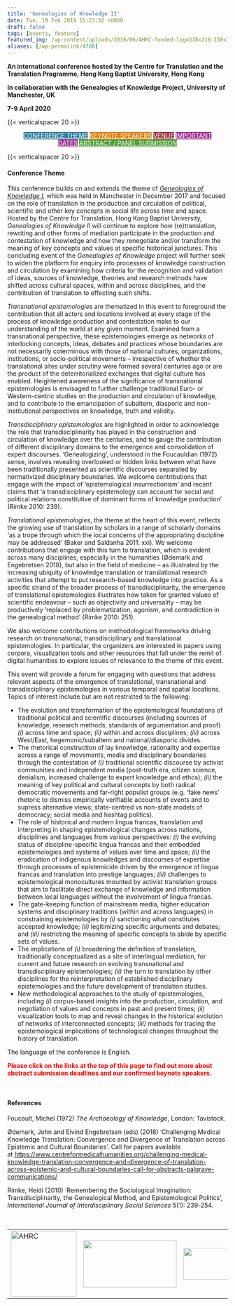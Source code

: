 ```yaml
---
title: 'Genealogies of Knowledge II'
date: Tue, 19 Feb 2019 15:23:32 +0000
draft: false
tags: [events, feature]
featured_img: /wp-content/uploads/2016/06/AHRC-funded-logo218x218-150x150.jpg
aliases: [/wp-permalink/4780]
---
```


<div class="entry-post"><p style="text-align: left;"><strong>An international conference hosted by the </strong><strong>Centre for Translation and the Translation Programme, </strong><strong>Hong Kong Baptist University, Hong Kong</strong></p>
<p style="text-align: left;"><strong>In collaboration with the&nbsp;</strong><strong>Genealogies of Knowledge Project, University of Manchester, UK</strong></p>
<p style="text-align: left;"><strong>7-9 April 2020</strong></p>
{{< verticalspacer 20 >}}
<p style="text-align: center;"><a class="fasc-button fasc-size-small fasc-type-flat fasc-rounded-medium fasc-ico-before dashicons-admin-site fasc-style-bold" style="background-color: #33809e; color: #ffffff;" href="http://genealogiesofknowledge.net/events/gokconf2020/">CONFERENCE THEME</a>&nbsp;<a class="fasc-button fasc-size-small fasc-type-flat fasc-rounded-medium fasc-ico-before dashicons-admin-users fasc-style-bold" style="background-color: #e08012; color: #ffffff;" href="http://genealogiesofknowledge.net/events/gokconf2020/keynote-speakers/">KEYNOTE SPEAKERS</a>
<a class="fasc-button fasc-size-small fasc-type-flat fasc-rounded-medium fasc-ico-before dashicons-admin-home fasc-style-bold" style="background-color: #9e3343; color: #ffffff;" href="http://genealogiesofknowledge.net/events/gokconf2020/venue/">VENUE</a> <a class="fasc-button fasc-size-small fasc-type-flat fasc-rounded-medium fasc-ico-before dashicons-star-empty fasc-style-bold" style="background-color: #9e3390; color: #ffffff;" href="http://genealogiesofknowledge.net/events/gokconf2020#dates">IMPORTANT DATES</a>&nbsp;<a class="fasc-button fasc-size-small fasc-type-flat fasc-rounded-medium fasc-ico-before dashicons-email-alt fasc-style-bold" style="background-color: #4f9e33; color: #ffffff;" href="http://genealogiesofknowledge.net/events/gokconf2020#abstract_submission">ABSTRACT / PANEL SUBMISSION</a></p>
{{< verticalspacer 20 >}}
<h4 id="gok2020_theme">Conference Theme</h4>
This conference builds on and extends the theme of <em><a href="http://genealogiesofknowledge.net/events/gok2017conference/">Genealogies of Knowledge I</a>, </em>which was held in Manchester in December 2017 and focused on the role of translation in the production and circulation of political, scientific and other key concepts in social life across time and space. Hosted by the Centre for Translation,&nbsp;Hong Kong Baptist University, <em>Genealogies of Knowledge II</em> will continue to explore how (re)translation, rewriting and other forms of mediation participate in the production and contestation of knowledge and how they renegotiate and/or transform the meaning of key concepts and values at specific historical junctures. This concluding event of the <em>Genealogies of Knowledge </em>project will further seek to widen the platform for enquiry into processes of knowledge construction and circulation by examining how criteria for the recognition and validation of ideas, sources of knowledge, theories and research methods have shifted across cultural spaces, within and across disciplines, and the contribution of translation to effecting such shifts.

<em>Transnational epistemologies</em> are thematized in this event to foreground the contribution that all actors and locations involved at every stage of the process of knowledge production and contestation make to our understanding of the world at any given moment. Examined from a transnational perspective, these epistemologies emerge as networks of interlocking concepts, ideas, debates and practices whose boundaries are not necessarily coterminous with those of national cultures, organizations, institutions, or socio-political movements – irrespective of whether the translational sites under scrutiny were formed several centuries ago or are the product of the deterritorialized exchanges that digital culture has enabled. Heightened awareness of the significance of transnational epistemologies is envisaged to further challenge traditional Euro- or Western-centric studies on the production and circulation of knowledge, and to contribute to the emancipation of subaltern, diasporic and non-institutional perspectives on knowledge, truth and validity.

<em>Transdisciplinary epistemologies</em> are highlighted in order to acknowledge the role that transdisciplinarity has played in the construction and circulation of knowledge over the centuries, and to gauge the contribution of different disciplinary domains to the emergence and consolidation of expert discourses. ‘Genealogizing’, understood in the Foucauldian (1972) sense, involves revealing overlooked or hidden links between what have been traditionally presented as scientific discourses separated by normativized disciplinary boundaries. We welcome contributions that engage with the impact of ‘epistemological insurrectionism’ and recent claims that ‘a transdisciplinary epistemology can account for social and political relations constitutive of dominant forms of knowledge production’ (Rimke 2010: 239).

<em>Translational epistemologies</em>, the theme at the heart of this event, reflects the growing use of translation by scholars in a range of scholarly domains ‘as a trope through which the local concerns of the appropriating discipline may be addressed’ (Baker and Saldanha 2011: xxi). We welcome contributions that engage with this turn to translation, which is evident across many disciplines, especially in the humanities (Ødemark and Engebretsen 2018), but also in the field of medicine – as illustrated by the increasing ubiquity of knowledge translation or translational research activities that attempt to put research-based knowledge into practice. As a specific strand of the broader process of transdisciplinarity, the emergence of translational epistemologies illustrates how taken for granted values of scientific endeavour – such as objectivity and universality – may be productively ’replaced by problematization, agonism, and contradiction in the genealogical method’ (Rimke 2010: 251).

We also welcome contributions on methodological frameworks driving research on transnational, transdisciplinary and translational epistemologies. In particular, the organizers are interested in papers using corpora, visualization tools and other resources that fall under the remit of digital humanities to explore issues of relevance to the theme of this event.

This event will provide a forum for engaging with questions that address relevant aspects of the emergence of translational, transnational and transdisciplinary epistemologies in various temporal and spatial locations. Topics of interest include but are not restricted to the following:
<ul>
 	<li>The evolution and transformation of the epistemological foundations of traditional political and scientific discourses (including sources of knowledge, research methods, standards of argumentation and proof) <em>(i)</em> across time and space; <em>(ii)</em> within and across disciplines; <em>(iii)</em> across West/East, hegemonic/subaltern and national/diasporic divides.</li>
 	<li>The rhetorical construction of lay knowledge, rationality and expertise across a range of movements, media and disciplinary boundaries through the contestation of <em>(i)</em> traditional scientific discourse by activist communities and independent media (post-truth era, citizen science, denialism, increased challenge to expert knowledge and ethos); <em>(ii)</em> the meaning of key political and cultural concepts by both radical democratic movements and far-right populist groups (e.g. ‘fake news’ rhetoric to dismiss empirically verifiable accounts of events and to supress alternative views; state-centred vs non-state models of democracy; social media and hashtag politics).</li>
 	<li>The role of historical and modern lingua francas, translation and interpreting in shaping epistemological changes across nations, disciplines and languages from various perspectives: <em>(i)</em> the evolving status of discipline-specific lingua francas and their embedded epistemologies and systems of values over time and space; <em>(ii)</em> the eradication of indigenous knowledges and discourses of expertise through processes of epistemicide driven by the emergence of lingua francas and translation into prestige languages; <em>(iii)</em> challenges to epistemological monocultures mounted by activist translation groups that aim to facilitate direct exchange of knowledge and information between local languages without the involvement of lingua francas.</li>
 	<li>The gate-keeping function of mainstream media, higher education systems and disciplinary traditions (within and across languages) in constraining epistemologies by <em>(i)</em> sanctioning what constitutes accepted knowledge; <em>(ii)</em> legitimizing specific arguments and debates; and <em>(iii)</em> restricting the meaning of specific concepts to abide by specific sets of values.</li>
 	<li>The implications of <em>(i)</em> broadening the definition of translation, traditionally conceptualized as a site of interlingual mediation, for current and future research on evolving transnational and transdisciplinary epistemologies; <em>(ii)</em> the turn to translation by other disciplines for the reinterpretation of established disciplinary epistemologies and the future development of translation studies.</li>
 	<li>New methodological approaches to the study of epistemologies, including <em>(i)</em> corpus-based insights into the production, circulation, and negotiation of values and concepts in past and present times; <em>(ii)</em> visualization tools to map and reveal changes in the historical evolution of networks of interconnected concepts; <em>(iii)</em> methods for tracing the epistemological implications of technological changes throughout the history of translation.</li>
</ul>
The language of the conference is English.

<span style="color: #ff0000;"><strong>Please click on the links at the top of this page to find out more about abstract submission deadlines and our confirmed keynote speakers.</strong></span>

&nbsp;
<h4><strong>References</strong></h4>
Foucault, Michel (1972) <em>The Archaeology of Knowledge</em>, London: Tavistock.

Ødemark, John and Eivind Engebretsen (eds) (2018) ‘Challenging Medical Knowledge Translation: Convergence and Divergence of Translation across Epistemic and Cultural Boundaries’. Call for papers available at&nbsp;<a href="https://www.centreformedicalhumanities.org/challenging-medical-knowledge-translation-convergence-and-divergence-of-translation-across-epistemic-and-cultural-boundaries-call-for-abstracts-palgrave-communications/">https://www.centreformedicalhumanities.org/challenging-medical-knowledge-translation-convergence-and-divergence-of-translation-across-epistemic-and-cultural-boundaries-call-for-abstracts-palgrave-communications/</a>

Rimke, Heidi (2010) ‘Remembering the Sociological Imagination: Transdisciplinarity, the Genealogical Method, and Epistemological Politics’, <em>International Journal of Interdisciplinary Social Sciences</em> 5(1): 239-254.

&nbsp;
<table style="width: 100%;">
<tbody>
<tr>
<td><img class="alignleft wp-image-475 size-thumbnail" src="/wp-content/uploads/2016/06/AHRC-funded-logo218x218-150x150.jpg" sizes="(max-width: 150px) 100vw, 150px" srcset="/wp-content/uploads/2016/06/AHRC-funded-logo218x218-150x150.jpg 150w, /wp-content/uploads/2016/06/AHRC-funded-logo218x218-90x90.jpg 90w, /wp-content/uploads/2016/06/AHRC-funded-logo218x218-75x75.jpg 75w, /wp-content/uploads/2016/06/AHRC-funded-logo218x218.jpg 218w" alt="AHRC" width="150" height="150"></td>
<td><img class="size-full wp-image-4694 aligncenter" src="/wp-content/uploads/2018/11/transHKBU.jpg" alt="" width="213" height="107"></td>
<td><img class="size-medium wp-image-4695 aligncenter" src="/wp-content/uploads/2018/11/PP_HKBUCOLOR_pc011C-300x73.jpg" alt="" width="300" height="73"></td>
<td><img class="wp-image-1257 alignright" src="/wp-content/uploads/2017/01/ctis-300x198.jpg" width="170" height="113"></td>
</tr>
</tbody>
</table></div>